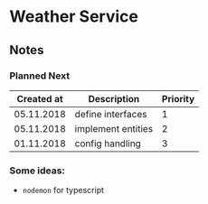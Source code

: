 # Weather Service

## Notes

### Planned Next

| Created at | Description        | Priority |
| ---------- | -----------------  | -------- |
| 05.11.2018 | define interfaces  | 1        |
| 05.11.2018 | implement entities | 2        |
| 01.11.2018 | config handling    | 3        |


### Some ideas:

- `nodemon` for typescript 

